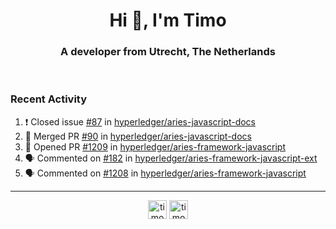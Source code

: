 <h1 align="center">Hi 👋, I'm Timo</h1>
<h3 align="center">A developer from Utrecht, The Netherlands</h3>
<br/>
<!-- https://github.com/rahuldkjain/github-profile-readme-generator --!>

<!--  <p align="left"><img src="https://github-readme-stats.vercel.app/api?username=timoglastra&show_icons=true&count_private=true&" alt="timoglastra" /></p> --!>

<!--
Github language stats
<p align="left"><img src="https://github-readme-stats.vercel.app/api/top-langs/?username=timoglastra&layout=compact" alt="timoglastra" /><p>
-->

<!-- Codestats language stats -->
<!-- <p align="left"><img src="https://codestats-readme.vercel.app/api/top-langs/?username=timoglastra&layout=compact&language_count=12" alt="timoglastra" /><p>    --!>
  
<h3>Recent Activity</h3>

<!--START_SECTION:activity-->
1. ❗️ Closed issue [#87](https://github.com/hyperledger/aries-javascript-docs/issues/87) in [hyperledger/aries-javascript-docs](https://github.com/hyperledger/aries-javascript-docs)
2. 🎉 Merged PR [#90](https://github.com/hyperledger/aries-javascript-docs/pull/90) in [hyperledger/aries-javascript-docs](https://github.com/hyperledger/aries-javascript-docs)
3. 💪 Opened PR [#1209](https://github.com/hyperledger/aries-framework-javascript/pull/1209) in [hyperledger/aries-framework-javascript](https://github.com/hyperledger/aries-framework-javascript)
4. 🗣 Commented on [#182](https://github.com/hyperledger/aries-framework-javascript-ext/issues/182) in [hyperledger/aries-framework-javascript-ext](https://github.com/hyperledger/aries-framework-javascript-ext)
5. 🗣 Commented on [#1208](https://github.com/hyperledger/aries-framework-javascript/issues/1208) in [hyperledger/aries-framework-javascript](https://github.com/hyperledger/aries-framework-javascript)
<!--END_SECTION:activity-->

---

<p align="center">
<a href="https://twitter.com/timoglastra" target="blank"><img align="center" src="https://cdn.jsdelivr.net/npm/simple-icons@3.0.1/icons/twitter.svg" alt="timoglastra" height="30" width="30" /></a>
<a href="https://linkedin.com/in/timoglastra" target="blank"><img align="center" src="https://cdn.jsdelivr.net/npm/simple-icons@3.0.1/icons/linkedin.svg" alt="timoglastra" height="30" width="30" /></a>
</p>



